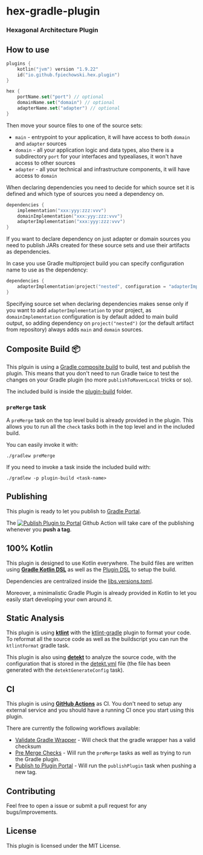 # hex-gradle-plugin

### Hexagonal Architecture Plugin

## How to use

```kotlin
plugins {
    kotlin("jvm") version "1.9.22"
    id("io.github.fpiechowski.hex.plugin")
}

hex {
    portName.set("port") // optional
    domainName.set("domain") // optional
    adapterName.set("adapter") // optional
}

```

Then move your source files to one of the source sets:
* `main` - entrypoint to your application, it will have access to both `domain` and `adapter` sources
* `domain` - all your application logic and data types, also there is a subdirectory `port` for your interfaces and typealiases, it won't have access to other sources
* `adapter` - all your technical and infrastructure components, it will have access to `domain`

When declaring dependencies you need to decide for which source set it is defined and which type of sources you need a dependency on.

```kotlin
dependencies {
    implementation("xxx:yyy:zzz:vvv")
    domainImplementation("xxx:yyy:zzz:vvv")
    adapterImplementation("xxx:yyy:zzz:vvv")
}
```

If you want to declare dependency on just adapter or domain sources you need to publish JARs created for these source sets and use their artifacts as dependencies.

In case you use Gradle multiproject build you can specify configuration name to use as the dependency:

```kotlin
dependencies {
    adapterImplementation(project("nested", configuration = "adapterImplementation")) // depending on adapter is not recommended, do it only if you wish to extend the adapter
}
```

Specifying source set when declaring dependencies makes sense only if you want to add `adapterImplementation` to your
project, as `domainImplementation` configuration is by default added to main build output, so adding dependency on
`project("nested")` (or the default artifact from repository) always adds `main` and `domain` sources.

## Composite Build 📦

This plguin is using a [Gradle composite build](https://docs.gradle.org/current/userguide/composite_builds.html) to build, test and publish the plugin. This means that you don't need to run Gradle twice to test the changes on your Gradle plugin (no more `publishToMavenLocal` tricks or so).

The included build is inside the [plugin-build](plugin-build) folder.

### `preMerge` task

A `preMerge` task on the top level build is already provided in the plugin. This allows you to run all the `check` tasks both in the top level and in the included build.

You can easily invoke it with:

```
./gradlew preMerge
```

If you need to invoke a task inside the included build with:

```
./gradlew -p plugin-build <task-name>
```


## Publishing

This plugin is ready to let you publish to [Gradle Portal](https://plugins.gradle.org/).

The [![Publish Plugin to Portal](https://github.com/cortinico/hex-gradle-plugin/workflows/Publish%20Plugin%20to%20Portal/badge.svg?branch=1.0.0)](https://github.com/cortinico/hex-gradle-plugin/actions?query=workflow%3A%22Publish+Plugin+to+Portal%22) Github Action will take care of the publishing whenever you **push a tag**.

## 100% Kotlin

This plugin is designed to use Kotlin everywhere. The build files are written using [**Gradle Kotlin DSL**](https://docs.gradle.org/current/userguide/kotlin_dsl.html) as well as the [Plugin DSL](https://docs.gradle.org/current/userguide/plugins.html#sec:plugins_block) to setup the build.

Dependencies are centralized inside the [libs.versions.toml](gradle/libs.versions.toml).

Moreover, a minimalistic Gradle Plugin is already provided in Kotlin to let you easily start developing your own around it.

## Static Analysis

This plugin is using [**ktlint**](https://github.com/pinterest/ktlint) with the [ktlint-gradle](https://github.com/jlleitschuh/ktlint-gradle) plugin to format your code. To reformat all the source code as well as the buildscript you can run the `ktlintFormat` gradle task.

This plugin is also using [**detekt**](https://github.com/arturbosch/detekt) to analyze the source code, with the configuration that is stored in the [detekt.yml](config/detekt/detekt.yml) file (the file has been generated with the `detektGenerateConfig` task).

## CI

This plugin is using [**GitHub Actions**](https://github.com/cortinico/kotlin-android-plugin/actions) as CI. You don't need to setup any external service and you should have a running CI once you start using this plugin.

There are currently the following workflows available:
- [Validate Gradle Wrapper](.github/workflows/gradle-wrapper-validation.yml) - Will check that the gradle wrapper has a valid checksum
- [Pre Merge Checks](.github/workflows/pre-merge.yaml) - Will run the `preMerge` tasks as well as trying to run the Gradle plugin.
- [Publish to Plugin Portal](.github/workflows/publish-plugin.yaml) - Will run the `publishPlugin` task when pushing a new tag.

## Contributing

Feel free to open a issue or submit a pull request for any bugs/improvements.

## License

This plugin is licensed under the MIT License.
